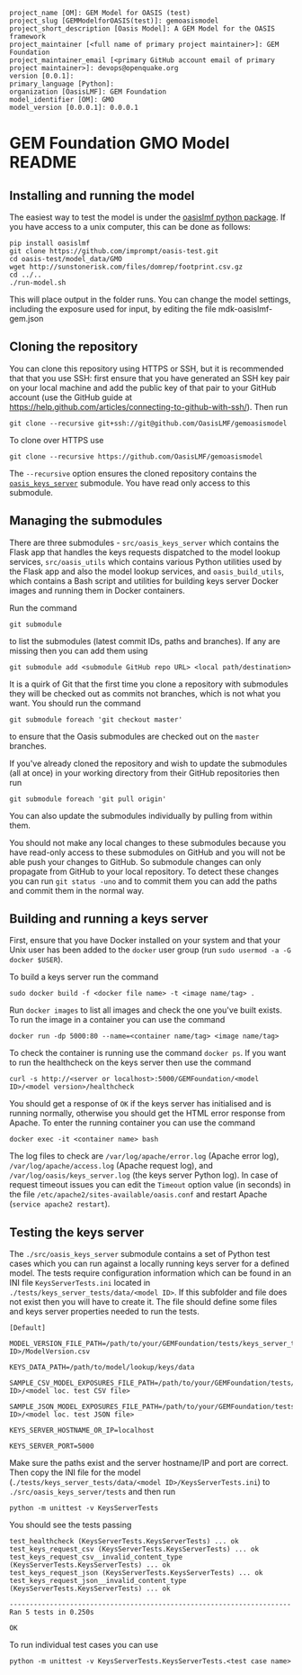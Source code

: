 ```
project_name [OM]: GEM Model for OASIS (test)
project_slug [GEMModelforOASIS(test)]: gemoasismodel
project_short_description [Oasis Model]: A GEM Model for the OASIS framework
project_maintainer [<full name of primary project maintainer>]: GEM Foundation
project_maintainer_email [<primary GitHub account email of primary project maintainer>]: devops@openquake.org
version [0.0.1]: 
primary_language [Python]: 
organization [OasisLMF]: GEM Foundation
model_identifier [OM]: GMO
model_version [0.0.0.1]: 0.0.0.1
```


GEM Foundation GMO Model README
====================================================================================

## Installing and running the model

The easiest way to test the model is under the [oasislmf python package](https://github.com/OasisLMF/OasisLMF). If you have access to a unix computer, this can be done as follows:
```
pip install oasislmf
git clone https://github.com/imprompt/oasis-test.git
cd oasis-test/model_data/GMO
wget http://sunstonerisk.com/files/domrep/footprint.csv.gz
cd ../..
./run-model.sh
```
This will place output in the folder runs.
You can change the model settings, including the exposure used for input, by editing the file mdk-oasislmf-gem.json

## Cloning the repository

You can clone this repository using HTTPS or SSH, but it is recommended that that you use SSH: first ensure that you have generated an SSH key pair on your local machine and add the public key of that pair to your GitHub account (use the GitHub guide at https://help.github.com/articles/connecting-to-github-with-ssh/). Then run

    git clone --recursive git+ssh://git@github.com/OasisLMF/gemoasismodel

To clone over HTTPS use

    git clone --recursive https://github.com/OasisLMF/gemoasismodel

The `--recursive` option ensures the cloned repository contains the <a href="https://github.com/OasisLMF/oasis_keys_server" target="_blank">`oasis_keys_server`</a> submodule. You have read only access to this submodule.

## Managing the submodules

There are three submodules - `src/oasis_keys_server` which contains the Flask app that handles the keys requests dispatched to the model lookup services, `src/oasis_utils` which contains various Python utilities used by the Flask app and also the model lookup services, and `oasis_build_utils`, which contains a Bash script and utilities for building keys server Docker images and running them in Docker containers.

Run the command

    git submodule

to list the submodules (latest commit IDs, paths and branches). If any are missing then you can add them using

	git submodule add <submodule GitHub repo URL> <local path/destination>

It is a quirk of Git that the first time you clone a repository with submodules they will be checked out as commits not branches, which is not what you want. You should run the command

    git submodule foreach 'git checkout master'

to ensure that the Oasis submodules are checked out on the `master` branches.

If you've already cloned the repository and wish to update the submodules (all at once) in your working directory from their GitHub repositories then run

    git submodule foreach 'git pull origin'

You can also update the submodules individually by pulling from within them.

You should not make any local changes to these submodules because you have read-only access to these submodules on GitHub and you will not be able push your changes to GitHub. So submodule changes can only propagate from GitHub to your local repository. To detect these changes you can run `git status -uno` and to commit them you can add the paths and commit them in the normal way.

## Building and running a keys server

First, ensure that you have Docker installed on your system and that your Unix user has been added to the `docker` user group (run `sudo usermod -a -G docker $USER`).

To build a keys server run the command

    sudo docker build -f <docker file name> -t <image name/tag> .

Run `docker images` to list all images and check the one you've built exists. To run the image in a container you can use the command

    docker run -dp 5000:80 --name=<container name/tag> <image name/tag>

To check the container is running use the command `docker ps`. If you want to run the healthcheck on the keys server then use the command

    curl -s http://<server or localhost>:5000/GEMFoundation/<model ID>/<model version>/healthcheck

You should get a response of `OK` if the keys server has initialised and is running normally, otherwise you should get the HTML error response from Apache. To enter the running container you can use the command

    docker exec -it <container name> bash

The log files to check are `/var/log/apache/error.log` (Apache error log), `/var/log/apache/access.log` (Apache request log), and `/var/log/oasis/keys_server.log` (the keys server Python log). In case of request timeout issues you can edit the `Timeout` option value (in seconds) in the file `/etc/apache2/sites-available/oasis.conf` and restart Apache (`service apache2 restart`).

## Testing the keys server

The `./src/oasis_keys_server` submodule contains a set of Python test cases which you can run against a locally running keys server for a defined model. The tests require configuration information which can be found in an INI file `KeysServerTests.ini` located in `./tests/keys_server_tests/data/<model ID>`. If this subfolder and file does not exist then you will have to create it. The file should define some files and keys server properties needed to run the tests.

    [Default]

    MODEL_VERSION_FILE_PATH=/path/to/your/GEMFoundation/tests/keys_server_tests/data/<model ID>/ModelVersion.csv

    KEYS_DATA_PATH=/path/to/model/lookup/keys/data

    SAMPLE_CSV_MODEL_EXPOSURES_FILE_PATH=/path/to/your/GEMFoundation/tests/keys_server_tests/data/<model ID>/<model loc. test CSV file>

    SAMPLE_JSON_MODEL_EXPOSURES_FILE_PATH=/path/to/your/GEMFoundation/tests/keys_server_tests/data/<model ID>/<model loc. test JSON file>

    KEYS_SERVER_HOSTNAME_OR_IP=localhost

    KEYS_SERVER_PORT=5000

Make sure the paths exist and the server hostname/IP and port are correct. Then copy the INI file for the model (`./tests/keys_server_tests/data/<model ID>/KeysServerTests.ini`) to `./src/oasis_keys_server/tests` and then run

    python -m unittest -v KeysServerTests

You should see the tests passing

    test_healthcheck (KeysServerTests.KeysServerTests) ... ok
    test_keys_request_csv (KeysServerTests.KeysServerTests) ... ok
    test_keys_request_csv__invalid_content_type (KeysServerTests.KeysServerTests) ... ok
    test_keys_request_json (KeysServerTests.KeysServerTests) ... ok
    test_keys_request_json__invalid_content_type (KeysServerTests.KeysServerTests) ... ok

    ----------------------------------------------------------------------
    Ran 5 tests in 0.250s

    OK

To run individual test cases you can use

    python -m unittest -v KeysServerTests.KeysServerTests.<test case name>
